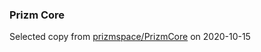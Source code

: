 ### Prizm Core

Selected copy from [prizmspace/PrizmCore](https://github.com/prizmspace/PrizmCore/tree/c2cb655b0b99b2aff5b763fb4af7e0a392156529) on 2020-10-15
